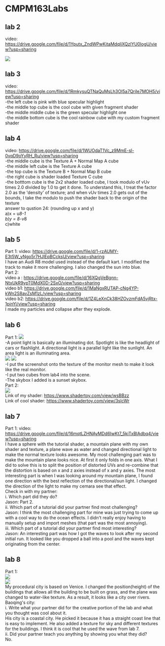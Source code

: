 # CMPM163Labs

## lab 2 
video: https://drive.google.com/file/d/1Yputx_ZndWPwKitaMdqliXQzlYU0logU/view?usp=sharing  

![](lab2/screenshot.png)  

## lab 3 
video: https://drive.google.com/file/d/1RmkysuQTNaQuMsLh3OI5a7QriIe7MOH5/view?usp=sharing  
-the left cube is pink with blue specular highlight  
-the middle top cube is the cool cube with given fragment shader  
-the middle middle cube is the green specular highlight one  
-the middle bottom cube is the cool rainbow cube with my custom fragment shader  

## lab 4 
video: https://drive.google.com/file/d/1WUOdaT1Vc_z9MmE-sl-0vqD9oYyRH_Ru/view?usp=sharing  
-the middle cube is the Texture A + Normal Map A cube  
-the middle left cube is the Texture A cube  
-the top cube is the Texture B + Normal Map B cube  
-the right cube is shader loaded Texture C cube  
-the botttom cube is the 2x2 shader loaded cube, I took modulo of vUv times 2.0 divided by 1.0 to get it done. To understand this, I treat the factor 2.0 as the 'density' of texture; and when vUv times 2.0 gets out of the bounds, I take the modulo to push the shader back to the origin of the texture  
answer to qustion 24: (rounding up x and y)  
	a)x = u*8-1  
	b)y = 8-v*8  
	c)white  

## lab 5
Part 1: video: https://drive.google.com/file/d/1-rzAUMY-E3t5W_yNgo5r7HJlEpBCcksU/view?usp=sharing  
I have an Audi R8 model used instead of the default kart. I modified the track to make it more challenging. I also changed the sun into blue.  
Part 2:  
video a : https://drive.google.com/file/d/16XQgVeBgnn-NtxUkR9vpT0MdX0D-2SxO/view?usp=sharing  
video b1: https://drive.google.com/file/d/1MaNgxRUTAP-cNg4YP-kWn2S8avZsM1zL/view?usp=sharing  
video b2: https://drive.google.com/file/d/1Z4LeXnCk38HZOvzmFdA5vjRtx-1pinYi/view?usp=sharing  
I made my particles and collapse after they explode.

## lab 6  
Part 1:
![](lab6/screenshot.png)  
-A point light is basically an illuminating dot. Spotlight is like the headlight of cars or flashlight. A directional light is a parallel light like the sunlight. An area light is an illuminating area.  
![](lab6/Photo.jpg)  ![](lab6/material.png)  
-I put the screenshot onto the texture of the monitor mesh to make it look like the real monitor.  
-I put two cubes from lab4 into the scene.  
-The skybox I added is a sunset skybox.  
Part 2:  
![](lab6/texture.png)  
Link of my shader: https://www.shadertoy.com/view/wsBBzz  
Link of cool shader:  https://www.shadertoy.com/view/3slcWr  

## lab 7  
Part 1:
video: https://drive.google.com/file/d/16mqtLZHNAyMDd6IwKt7_5kiTxBlAdbq4/view?usp=sharing  
I have a sphere with the tutorial shader, a mountain plane with my own shader and texture, a plane wave as water and changed directional light to make the normal texture looks awesome. My most challenging part was to make the mountain plane looks nice. At first it only folds in one axis. What I did to solve this is to split the position of distorted UVs and re-combine that the distortion is based on x and z axies instead of x and y axies. The most interesting part is when I was looking around my mountain plane, I found one direction with the best reflection of the directional/sun light. I changed the direction of the light to make my cemara see that effect.  
Check in with my partner:  
i. Which part did they do?  
Jason: Part 2.  
ii. Which part of a tutorial did your partner find most challenging?  
Jason: I think the most challenging part for mine was just trying to come up with a cool way to do the ocean effects. I didn't really enjoy having to manually setup and import meshes (that part was the most annoying).  
iii. Which part of a tutorial did your partner find most interesting?  
Jason: An interesting part was how I got the waves to look after my second initial run. It looked like you dropped a ball into a pool and the waves kept originating from the center.  

## lab 8  
Part 1:  
![](lab8/201217.jpg)  
![](lab8/screenshot.png)  
My procedural city is based on Venice. I changed the position(height) of the buildings that allows all the building to be built on grass, and the plane was changed to water-like texture. As a result, it looks like a city over rivers.  
Baoqing's city:  
i. Write what your partner did for the creative portion of the lab and what you thought was cool about it.  
His city is a coastal city. He picked it because it has a straight coast line that is easy to implement. He also added a texture for sky and different textures for the buildings. I think it is cool that he used the wave from lab 7.  
ii. Did your partner teach you anything by showing you what they did?  
No.  